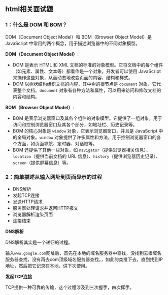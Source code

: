 ## html相关面试题



### 1：什么是 DOM 和 BOM？

DOM（Document Object Model）和 BOM（Browser Object Model）是 JavaScript 中常用的两个概念，用于描述浏览器中的不同对象模型。

**DOM（Document Object Model）**:

- DOM 是表示 HTML 和 XML 文档的标准的对象模型。它将文档中的每个组件（如元素、属性、文本等）都看作是一个对象，开发者可以使用 JavaScript 来操作这些对象，从而动态地改变页面的内容、结构和样式。
- DOM 以树状结构组织文档的内容，其中树的根节点是 `document` 对象，它代表整个文档。`document` 对象有各种方法和属性，可以用来访问和修改文档的内容和结构。

**BOM（Browser Object Model）**:

- BOM 是表示浏览器窗口及其各个组件的对象模型。它提供了一组对象，用于访问和控制浏览器窗口及其各个部分，如地址栏、历史记录等。
- BOM 的核心对象是 `window` 对象，它表示浏览器窗口，并且是 JavaScript 中的全局对象。`window` 对象提供了许多属性和方法，用于控制浏览器窗口的各个方面，如页面导航、定时器、对话框等。
- BOM 还提供了其他一些对象，如 `navigator`（提供浏览器相关信息）、`location`（提供当前文档的 URL 信息）、`history`（提供浏览器历史记录）、`screen`（提供屏幕信息）等。



### 2：简单描述从输入网址到页面显示的过程

- DNS解析
- 发起TCP连接
- 发送HTTP请求
- 服务器处理请求并返回HTTP报文
- 浏览器解析渲染页面
- 连接结束

**DNS解析**

DNS解析其实是一个递归的过程。

输入`www.google.com`网址后，首先在本地的域名服务器中查找，没找到去根域名服务器查找，没有再去com顶级域名服务器查找，，如此的类推下去，直到找到IP地址，然后把它记录在本地，供下次使用。

**发起TCP连接**

TCP提供一种可靠的传输，这个过程涉及到三次握手，四次挥手。







